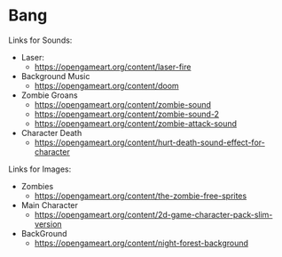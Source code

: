 # Bang

Links for Sounds:
- Laser:
    * https://opengameart.org/content/laser-fire
- Background Music
    * https://opengameart.org/content/doom
- Zombie Groans
    * https://opengameart.org/content/zombie-sound
    * https://opengameart.org/content/zombie-sound-2
    * https://opengameart.org/content/zombie-attack-sound
- Character Death
    * https://opengameart.org/content/hurt-death-sound-effect-for-character

Links for Images:
- Zombies
    * https://opengameart.org/content/the-zombie-free-sprites
- Main Character
    * https://opengameart.org/content/2d-game-character-pack-slim-version
- BackGround
    * https://opengameart.org/content/night-forest-background